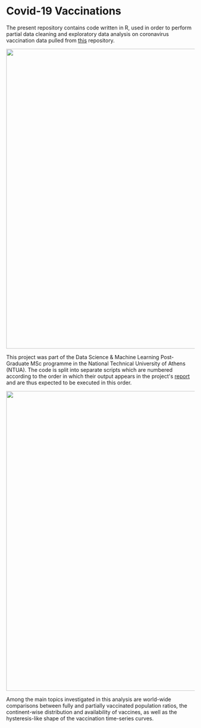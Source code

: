 # Covid-19 Vaccinations
The present repository contains code written in R, used in order to perform partial data cleaning and exploratory data analysis on coronavirus vaccination data pulled from [this](https://github.com/RamiKrispin/coronavirus) repository.

<p align="center">
  <img src="https://srigas.me/github/WorldMap.png" width="800" />
</p>

This project was part of the Data Science & Machine Learning Post-Graduate MSc programme in the National Technical University of Athens (NTUA). The code is split into separate scripts which are numbered according to the order in which their output appears in the project's [report](https://github.com/srigas/Covid-19_Vaccinations/blob/main/Report.pdf) and are thus expected to be executed in this order.

<p align="center">
  <img src="https://srigas.me/github/SeasonalLollipopCharts.png" width="800" />
</p>

Among the main topics investigated in this analysis are world-wide comparisons between fully and partially vaccinated population ratios, the continent-wise distribution and availability of vaccines, as well as the hysteresis-like shape of the vaccination time-series curves.
